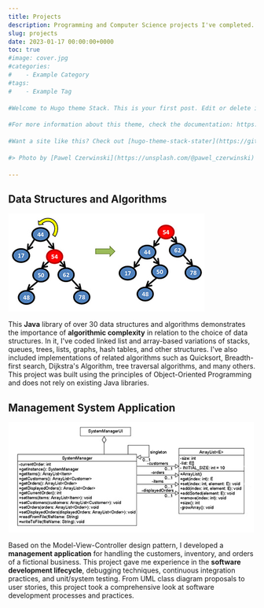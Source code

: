 ```yaml
---
title: Projects
description: Programming and Computer Science projects I've completed.
slug: projects
date: 2023-01-17 00:00:00+0000
toc: true
#image: cover.jpg
#categories:
#    - Example Category
#tags:
#    - Example Tag

#Welcome to Hugo theme Stack. This is your first post. Edit or delete it, then start writing!

#For more information about this theme, check the documentation: https://docs.stack.jimmycai.com/

#Want a site like this? Check out [hugo-theme-stack-stater](https://github.com/CaiJimmy/#hugo-theme-stack-starter)

#> Photo by [Pawel Czerwinski](https://unsplash.com/@pawel_czerwinski) on [Unsplash](https://#unsplash.com/)

---
```


## Data Structures and Algorithms

![ ](structures.jpg)

This **Java** library of over 30 data structures and algorithms demonstrates the importance of **algorithmic complexity** in relation to the choice of data structures. In it, I've coded linked list and array-based variations of stacks, queues, trees, lists, graphs, hash tables, and other structures. I've also included implementations of related algorithms such as Quicksort, Breadth-first search, Dijkstra's Algorithm, tree traversal algorithms, and many others. This project was built using the principles of Object-Oriented Programming and does not rely on existing Java libraries.

## Management System Application

![ ](management.jpg)

Based on the Model-View-Controller design pattern, I developed a **management application** for handling the customers, inventory, and orders of a fictional business. This project gave me experience in the **software development lifecycle**, debugging techniques, continuous integration practices, and unit/system testing. From UML class diagram proposals to user stories, this project took a comprehensive look at software development processes and practices.
